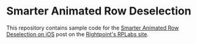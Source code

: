 # Smarter Animated Row Deselection

This repository contains sample code for the [Smarter Animated Row Deselection on iOS](https://www.rightpoint.com/rplabs/2016/05/smarter-animated-row-deselection-ios/) post on the [Rightpoint's RPLabs site](https://www.rightpoint.com/rplabs/).

